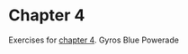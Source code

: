 # Chapter 4
Exercises for [chapter 4](https://info201.github.io/git-basics.html).
Gyros
Blue Powerade
